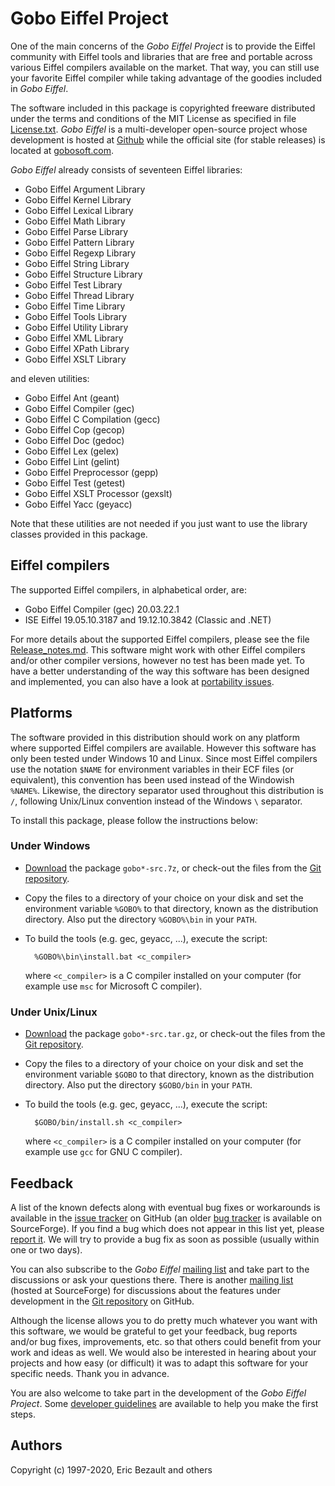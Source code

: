 # Gobo Eiffel Project

One of the main concerns of the *Gobo Eiffel Project* is to provide
the Eiffel community with Eiffel tools and libraries that are free 
and portable across various Eiffel compilers available on the market.
That way, you can still use your favorite Eiffel compiler while taking
advantage of the goodies included in *Gobo Eiffel*.

The software included in this package is copyrighted freeware distributed
under the terms and conditions of the MIT License as specified in file 
[License.txt](License.txt).
*Gobo Eiffel* is a multi-developer open-source project whose development
is hosted at
[Github](http://github.com/gobo-eiffel/gobo)
while the official site (for stable releases) is located at
[gobosoft.com](http://www.gobosoft.com).

*Gobo Eiffel* already consists of seventeen Eiffel libraries:

* Gobo Eiffel Argument Library
* Gobo Eiffel Kernel Library
* Gobo Eiffel Lexical Library
* Gobo Eiffel Math Library
* Gobo Eiffel Parse Library
* Gobo Eiffel Pattern Library
* Gobo Eiffel Regexp Library
* Gobo Eiffel String Library
* Gobo Eiffel Structure Library
* Gobo Eiffel Test Library
* Gobo Eiffel Thread Library
* Gobo Eiffel Time Library
* Gobo Eiffel Tools Library
* Gobo Eiffel Utility Library
* Gobo Eiffel XML Library
* Gobo Eiffel XPath Library
* Gobo Eiffel XSLT Library

and eleven utilities:

* Gobo Eiffel Ant (geant)
* Gobo Eiffel Compiler (gec)
* Gobo Eiffel C Compilation (gecc)
* Gobo Eiffel Cop (gecop)
* Gobo Eiffel Doc (gedoc)
* Gobo Eiffel Lex (gelex)
* Gobo Eiffel Lint (gelint)
* Gobo Eiffel Preprocessor (gepp)
* Gobo Eiffel Test (getest)
* Gobo Eiffel XSLT Processor (gexslt)
* Gobo Eiffel Yacc (geyacc)

Note that these utilities are not needed if you just want to use the
library classes provided in this package.

## Eiffel compilers

The supported Eiffel compilers, in alphabetical order, are:

* Gobo Eiffel Compiler (gec) 20.03.22.1
* ISE Eiffel 19.05.10.3187 and 19.12.10.3842 (Classic and .NET)

For more details about the supported Eiffel compilers, please see the file
[Release_notes.md](./Release_notes.md). 
This software might work with other Eiffel compilers and/or other compiler
versions, however no test has been made yet.
To have a better understanding of the way this software has been designed
and implemented, you can also have a look at
[portability issues](http://www.gobosoft.com/eiffel/gobo/portability/index.html).

## Platforms

The software provided in this distribution should work on any platform
where supported Eiffel compilers are available. However this software
has only been tested under Windows 10 and Linux. 
Since most Eiffel compilers use the notation `$NAME` for environment
variables in their ECF files (or equivalent), this convention has been
used instead of the Windowish `%NAME%`. Likewise, the directory separator
used throughout this distribution is `/`, following Unix/Linux convention
instead of the Windows `\` separator.

To install this package, please follow the instructions below:

### Under Windows

* [Download](http://www.gobosoft.com/eiffel/gobo/download.html)
  the package `gobo*-src.7z`, or check-out the files from the
  [Git repository](https://github.com/gobo-eiffel/gobo).
* Copy the files to a directory of your choice on your disk 
  and set the environment variable `%GOBO%` to that directory,
  known as the distribution directory. Also put the directory
  `%GOBO%\bin` in your `PATH`.
* To build the tools (e.g. gec, geyacc, ...), execute the script:

		%GOBO%\bin\install.bat <c_compiler>

	where `<c_compiler>` is a C compiler installed on your 
	computer (for example use `msc` for Microsoft C compiler).

### Under Unix/Linux

* [Download](http://www.gobosoft.com/eiffel/gobo/download.html)
  the package `gobo*-src.tar.gz`, or check-out the files from the
  [Git repository](https://github.com/gobo-eiffel/gobo).
* Copy the files to a directory of your choice on your disk and 
  set the environment variable `$GOBO` to that directory, known
  as the distribution directory. Also put the directory 
  `$GOBO/bin` in your `PATH`.
* To build the tools (e.g. gec, geyacc, ...), execute the script:

		$GOBO/bin/install.sh <c_compiler>

	where `<c_compiler>` is a C compiler installed on your
	computer (for example use `gcc` for GNU C compiler).

## Feedback

A list of the known defects along with eventual bug fixes or
workarounds is available in the 
[issue tracker](https://github.com/gobo-eiffel/gobo/issues)
on GitHub (an older
[bug tracker](https://sourceforge.net/tracker/?atid=381937&amp;group_id=24591&amp;func=browse)
is available on SourceForge). If you find a bug which does not
appear in this list yet, please
[report it](https://github.com/gobo-eiffel/gobo/issues).
We will try to provide a bug fix as soon as possible
(usually within one or two days).

You can also subscribe to the *Gobo Eiffel*
[mailing list](http://groups.yahoo.com/group/gobo-eiffel/)
and take part to the discussions or ask your questions there.
There is another
[mailing list](http://lists.sourceforge.net/lists/listinfo/gobo-eiffel-develop)
(hosted at SourceForge) for discussions about the features under
development in the
[Git repository](https://github.com/gobo-eiffel/gobo)
on GitHub.

Although the license allows you to do pretty much whatever you want 
with this software, we would be grateful to get your feedback, 
bug reports and/or bug fixes, improvements, etc. so that others 
could benefit from your work and ideas as well. 
We would also be interested in hearing about your projects and
how easy (or difficult) it was to adapt this software for your
specific needs. Thank you in advance.

You are also welcome to take part in the development of the
*Gobo Eiffel Project*. Some
[developer guidelines](http://www.gobosoft.com/eiffel/gobo/guidelines/index.html)
are available to help you make the first steps.

## Authors

Copyright (c) 1997-2020, Eric Bezault and others
